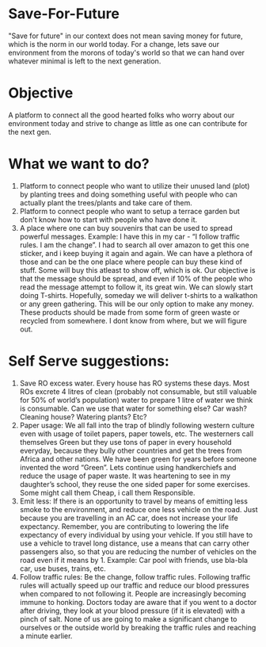 # Save-For-Future
"Save for future" in our context does not mean saving money for future, which is the norm in our world today. 
For a change, lets save our environment from the morons of today's world so that we can hand over whatever minimal is left to the next generation.

# Objective
A platform to connect all the good hearted folks who worry about our environment today and strive to change as little as one can contribute for the next gen.

# What we want to do?

1. Platform to connect people who want to utilize their unused land (plot) by planting trees and doing something useful with people who can actually plant the trees/plants and take care of them.
2. Platform to connect people who want to setup a terrace garden but don't know how to start with people who have done it.
3. A place where one can buy souvenirs that can be used to spread powerful messages. Example: I have this in my car - “I follow traffic rules. I am the change”. I had to search all over amazon to get this one sticker, and i keep buying it again and again. We can have a plethora of those and can be the one place where people can buy these kind of stuff. Some will buy this atleast to show off, which is ok. Our objective is that the message should be spread, and even if 10% of the people who read the message attempt to follow it, its great win. We can slowly start doing T-shirts. Hopefully, someday we will deliver t-shirts to a walkathon or any green gathering. This will be our only option to make any money. These products should be made from some form of green waste or recycled from somewhere. I dont know from where, but we will figure out.

# Self Serve suggestions:
1. Save RO excess water. Every house has RO systems these days. Most ROs excrete 4 litres of clean (probably not consumable, but still valuable for 50% of world’s population) water to prepare 1 litre of water we think is consumable. Can we use that water for something else? Car wash? Cleaning house? Watering plants? Etc?
2. Paper usage: We all fall into the trap of blindly following western culture even with usage of toilet papers, paper towels, etc. The westerners call themselves Green but they use tons of paper in every household everyday, because they bully other countries and get the trees from Africa and other nations. We have been green for years before someone invented the word “Green”. Lets continue using handkerchiefs and reduce the usage of paper waste. It was heartening to see in my daughter’s school, they reuse the one sided paper for some exercises. Some might call them Cheap, i call them Responsible.
3. Emit less: If there is an opportunity to travel by means of emitting less smoke to the environment, and reduce one less vehicle on the road. Just because you are travelling in an AC car, does not increase your life expectancy. Remember, you are contributing to lowering the life expectancy of every individual by using your vehicle.  If you still have to use a vehicle to travel long distance, use a means that can carry other passengers also, so that you are reducing the number of vehicles on the road even if it means by 1. Example: Car pool with friends, use bla-bla car, use buses, trains, etc.
4. Follow traffic rules: Be the change, follow traffic rules. Following traffic rules will actually speed up our traffic and reduce our blood pressures when compared to not following it. People are increasingly becoming immune to honking. Doctors today are aware that if you went to a doctor after driving, they look at your blood pressure (if it is elevated) with a pinch of salt. None of us are going to make a significant change to ourselves or the outside world by breaking the traffic rules and reaching a minute earlier.
